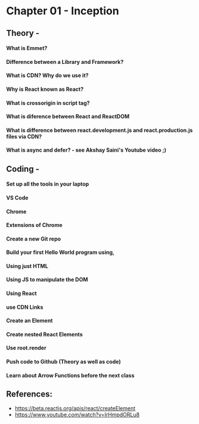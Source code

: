 # Chapter 01 - Inception

## Theory -

#### What is Emmet?

#### Difference between a Library and Framework?

#### What is CDN? Why do we use it?

#### Why is React known as React?

#### What is crossorigin in script tag?

#### What is diference between React and ReactDOM

#### What is difference between react.development.js and react.production.js files via CDN?

#### What is async and defer? - see Akshay Saini's Youtube video ;)

## Coding -

#### Set up all the tools in your laptop

#### VS Code

#### Chrome

#### Extensions of Chrome

#### Create a new Git repo

#### Build your first Hello World program using,

#### Using just HTML

#### Using JS to manipulate the DOM

#### Using React

#### use CDN Links

#### Create an Element

#### Create nested React Elements

#### Use root.render

#### Push code to Github (Theory as well as code)

#### Learn about Arrow Functions before the next class

## References:

- https://beta.reactjs.org/apis/react/createElement
- https://www.youtube.com/watch?v=IrHmpdORLu8
